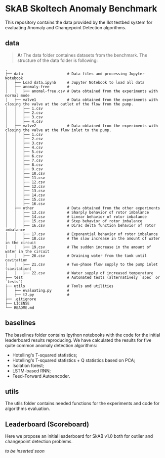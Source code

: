 # SkAB Skoltech Anomaly Benchmark
This repository contains the data provided by the IIot testbed system for evaluating Anomaly and Changepoint Detection algorithms.

## data
> **A:** The data folder containes datasets from the benchmark. The structure of the data folder is following:

    .
    ├── data                    # Data files and processing Jupyter Notebook
	│   ├── Load data.ipynb     # Jupyter Notebook to load all data
	│   ├── anomaly-free        # 
	│   │   ├── anomal-free.csv # Data obtained from the experiments with normal mode
	│   ├── valve1              # Data obtained from the experiments with closing the valve at the outlet of the flow from the pump.
	│   │   ├── 1.csv            
	│   │   ├── 2.csv            
	│   │   ├── 3.csv            
	│   │   ├── 4.csv            	
	│   ├── valve2              # Data obtained from the experiments with closing the valve at the flow inlet to the pump.
	│   │   ├── 1.csv            
	│   │   ├── 2.csv            
	│   │   ├── 3.csv            
	│   │   ├── 4.csv            
	│   │   ├── 5.csv            
	│   │   ├── 6.csv            
	│   │   ├── 7.csv            
	│   │   ├── 8.csv            
	│   │   ├── 9.csv            
	│   │   ├── 10.csv           
	│   │   ├── 11.csv           
	│   │   ├── 12.csv           
	│   │   ├── 12.csv           
	│   │   ├── 13.csv           
	│   │   ├── 14.csv           
	│   │   ├── 15.csv           
	│   │   ├── 16.csv           
	│   ├── other               # Data obtained from the other experiments
	│   │   ├── 13.csv          # Sharply behavior of rotor imbalance
	│   │   ├── 14.csv          # Linear behavior of rotor imbalance
	│   │   ├── 15.csv          # Step behavior of rotor imbalance
	│   │   ├── 16.csv          # Dirac delta function behavior of rotor imbalance
	│   │   ├── 17.csv          # Exponential behavior of rotor imbalance
	│   │   ├── 18.csv          # The slow increase in the amount of water in the circuit
	│   │   ├── 19.csv          # The sudden increase in the amount of water in the circuit
	│   │   ├── 20.csv          # Draining water from the tank until cavitation
	│   │   ├── 21.csv          # Two-phase flow supply to the pump inlet (cavitation)
	│   │   ├── 22.csv          # Water supply of increased temperature
    ├── test                    # Automated tests (alternatively `spec` or `tests`)
    ├── utils                   # Tools and utilities
    │   ├── evaluating.py       # 
    │   ├── t2.py               # 
    ├── .gitignore
    ├── LICENSE
    └── README.md
	
## baselines
The baselines folder contains Ipython notebooks with the code for the initial leaderboard results reproducing.
We have calculated the results for five quite common anomaly detection algorithms:
- Hotelling's T-squared statistics;
- Hotelling's T-squared statistics + Q statistics based on PCA;
- Isolation forest;
- LSTM-based RNN;
- Feed-Forward Autoencoder.

## utils
The utils folder contains needed functions for the experiments and code for algorithms evaluation.

## Leaderboard (Scoreboard)
Here we propose an initial leaderboard for SkAB v1.0 both for outlier and changepoint detection problems.

*to be inserted soon*